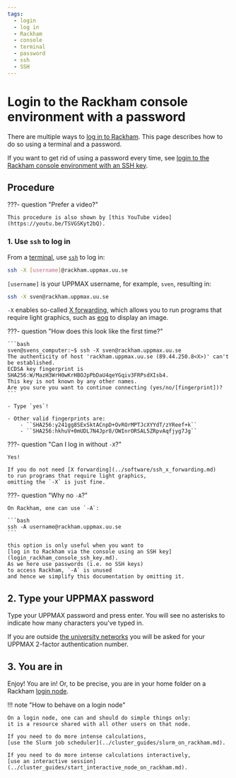 ```yaml
---
tags:
  - login
  - log in
  - Rackham
  - console
  - terminal
  - password
  - ssh
  - SSH
---
```


# Login to the Rackham console environment with a password

There are multiple ways to [log in to Rackham](login_rackham.md).
This page describes how to do so using a terminal and a password.

If you want to get rid of using a password every time,
see [login to the Rackham console environment with an SSH key](login_rackham_console_ssh_key.md).

## Procedure

???- question "Prefer a video?"

    This procedure is also shown by [this YouTube video](https://youtu.be/TSVGSKyt2bQ).

### 1. Use `ssh` to log in

From a [terminal](../software/terminal.md), use [`ssh`](../software/ssh.md) to log in:

```bash
ssh -X [username]@rackham.uppmax.uu.se
```

`[username]` is your UPPMAX username, for example, `sven`,
resulting in:

```bash
ssh -X sven@rackham.uppmax.uu.se
```

`-X` enables so-called [X forwarding](../software/ssh_x_forwarding.md),
which allows you to run programs that require light graphics,
such as [eog](../software/eog.md) to display an image.

???- question "How does this look like the first time?"

    ```bash
    sven@svens_computer:~$ ssh -X sven@rackham.uppmax.uu.se
    The authenticity of host 'rackham.uppmax.uu.se (89.44.250.8<X>)' can't be established.
    ECDSA key fingerprint is SHA256:W/MazH3WrH0wKrHBOJpPbDaU4qeYGqiv3FRPsdXIsb4.
    This key is not known by any other names.
    Are you sure you want to continue connecting (yes/no/[fingerprint])?
    ```

    - Type `yes`!

    - Other valid fingerprints are: 
        - ``SHA256:y241gg8SExSktACnpD+OvROrMPTJcXYYdT/zYReef+k``
        - ``SHA256:hkhuV+0mUDL7N4Jpr8/OWInrORSAL5ZRpvAqfjyg7Jg``

???- question "Can I log in without `-X`?"

    Yes!

    If you do not need [X forwarding](../software/ssh_x_forwarding.md)
    to run programs that require light graphics,
    omitting the `-X` is just fine.

???- question "Why no `-A`?"

    On Rackham, one can use `-A`:

    ```bash
    ssh -A username@rackham.uppmax.uu.se
    ```

    this option is only useful when you want to
    [log in to Rackham via the console using an SSH key](login_rackham_console_ssh_key.md).
    As we here use passwords (i.e. no SSH keys)
    to access Rackham, `-A` is unused
    and hence we simplify this documentation by omitting it.

## 2. Type your UPPMAX password

Type your UPPMAX password and press enter.
You will see no asterisks to indicate how many
characters you've typed in.

If you are outside
[the university networks](../getting_started/get_inside_sunet.md)
you will be asked for your UPPMAX 2-factor authentication number.

## 3. You are in

Enjoy! You are in! Or, to be precise,
you are in your home folder on a Rackham [login node](../cluster_guides/login_node.md).

!!! note "How to behave on a login node"

    On a login node, one can and should do simple things only:
    it is a resource shared with all other users on that node.

    If you need to do more intense calculations,
    [use the Slurm job scheduler](../cluster_guides/slurm_on_rackham.md).

    If you need to do more intense calculations interactively,
    [use an interactive session](../cluster_guides/start_interactive_node_on_rackham.md).
